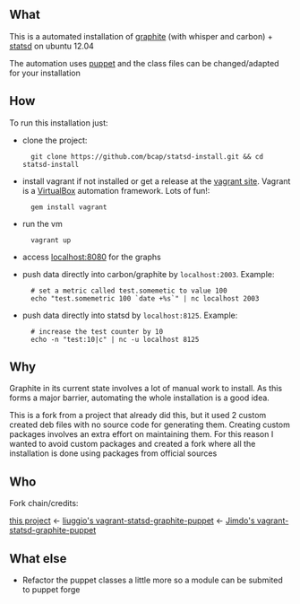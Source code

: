 What
----

This is a automated installation of [graphite](http://graphite.wikidot.com/) (with whisper and carbon) + [statsd](https://github.com/etsy/statsd) on ubuntu 12.04

The automation uses [puppet](http://puppetlabs.com/puppet/what-is-puppet/) and the class files can be changed/adapted for your installation

How
---

To run this installation just:

* clone the project:

		git clone https://github.com/bcap/statsd-install.git && cd statsd-install

* install vagrant if not installed or get a release at the [vagrant site](http://vagrantup.com/). Vagrant is a [VirtualBox](https://www.virtualbox.org/) automation framework. Lots of fun!:

		gem install vagrant 

* run the vm 

		vagrant up

* access [localhost:8080](http://localhost:8080) for the graphs

* push data directly into carbon/graphite by `localhost:2003`. Example: 
		
		# set a metric called test.somemetic to value 100
		echo "test.somemetric 100 `date +%s`" | nc localhost 2003

* push data directly into statsd by `localhost:8125`. Example:

		# increase the test counter by 10
		echo -n "test:10|c" | nc -u localhost 8125

Why
---

Graphite in its current state involves a lot of manual work to install. As this forms a major barrier, automating the whole installation is a good idea.

This is a fork from a project that already did this, but it used 2 custom created deb files with no source code for generating them. Creating custom packages involves an extra effort on maintaining them. For this reason I wanted to avoid custom packages and created a fork where all the installation is done using packages from official sources

Who
---

Fork chain/credits:

[this project](https://github.com/bcap/statsd-install) <- [liuggio's vagrant-statsd-graphite-puppet](https://github.com/liuggio/vagrant-statsd-graphite-puppet) <- [Jimdo's vagrant-statsd-graphite-puppet](https://github.com/Jimdo/vagrant-statsd-graphite-puppet)

What else
---------

* Refactor the puppet classes a little more so a module can be submited to puppet forge
